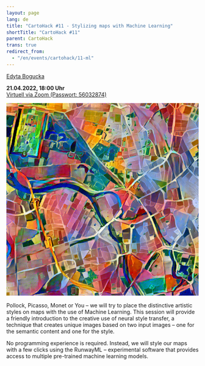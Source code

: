 ```yaml
---
layout: page
lang: de
title: "CartoHack #11 - Stylizing maps with Machine Learning"
shortTitle: "CartoHack #11" 
parent: CartoHack
trans: true
redirect_from:
  - "/en/events/cartohack/11-ml"
---
```


<a href="https://twitter.com/edytapbogucka">Edyta Bogucka</a><br />

<strong>21.04.2022, 18:00 Uhr</strong><br />
<a href="https://fh-potsdam.zoom.us/j/61112486199?pwd=cGFwN0o1Rit5ZkRCOHdwakdvdHgzUT09">Virtuell via Zoom (Passwort: 56032874)</a>

![CartoHack #11](/images/cartohack/11-ai.jpg)

Pollock, Picasso, Monet or You – we will try to place the distinctive artistic styles on maps with the use of Machine Learning. This session will provide a friendly introduction to the creative use of neural style transfer, a technique that creates unique images based on two input images – one for the semantic content and one for the style.

No programming experience is required. Instead, we will style our maps with a few clicks using the RunwayML – experimental software that provides access to multiple pre-trained machine learning models.